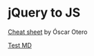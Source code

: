 # jQuery to JS

[Cheat sheet](https://oscarotero.com/jquery/) by Óscar Otero

[Test MD](?test/test.md)
